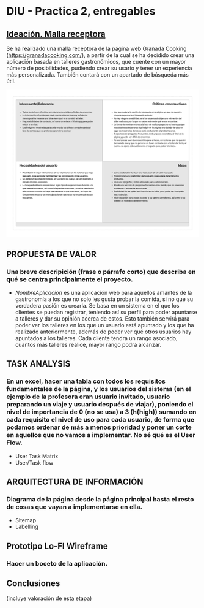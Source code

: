 # DIU - Practica 2, entregables

## <a href="https://github.com/carloshoyo/DIU/blob/master/P2/Malla%20receptora.pdf">Ideación. Malla receptora</a>
  Se ha realizado una malla receptora de la página web Granada Cooking (https://granadacooking.com/), a partir de la cual se ha decidido crear una aplicación basada en talleres gastronómicos, que cuente con un mayor número de posibilidades, pudiendo crear su usario y tener un experiencia más personalizada. También contará con un apartado de búsqueda más útil.
  
![Malla receptora](MallaReceptora.png)

## PROPUESTA DE VALOR
### Una breve descripición (frase o párrafo corto) que describa en qué se centra principalmente el proyecto.
* _NombreAplicacion_ es una aplicación web para aquellos amantes de la gastronomía a los que no solo les gusta probar la comida, si no que su verdadera pasión es crearla. Se basa en un sistema en el que los clientes se puedan registrar, teniendo así su perfil para poder apuntarse a talleres y dar su opinión acerca de estos. Esto también servirá para poder ver los talleres en los que un usuario está apuntado y los que ha realizado anteriormente, además de poder ver qué otros usuarios hay apuntados a los talleres. Cada cliente tendrá un rango asociado, cuantos más talleres realice, mayor rango podrá alcanzar.


## TASK ANALYSIS
### En un excel, hacer una tabla con todos los requisitos fundamentales de la página, y los usuarios del sistema (en el ejemplo de la profesora eran usuario invitado, usuario preparando un viaje y usuario después de viajar), poniendo el nivel de importancia de 0 (no se usa) a 3 (h(high)) sumando en cada requisito el nivel de uso para cada usuario, de forma que podamos ordenar de más a menos prioridad y poner un corte en aquellos que no vamos a implementar. No sé qué es el User Flow.
* User Task Matrix 
* User/Task flow


## ARQUITECTURA DE INFORMACIÓN
### Diagrama de la página desde la página principal hasta el resto de cosas que vayan a implementarse en ella.
* Sitemap 
* Labelling 


## Prototipo Lo-FI Wireframe 
### Hacer un boceto de la aplicación.

## Conclusiones  
(incluye valoración de esta etapa)
